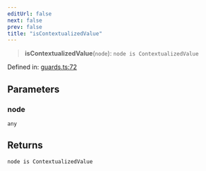 ```yaml
---
editUrl: false
next: false
prev: false
title: "isContextualizedValue"
---
```


> **isContextualizedValue**(`node`): `node is ContextualizedValue`

Defined in: [guards.ts:72](https://github.com/rcs-agents/rcs-lang/blob/3e6d0013c4b9c0c5d7cd39eb149fd10244b5ea0b/packages/ast/src/guards.ts#L72)

## Parameters

### node

`any`

## Returns

`node is ContextualizedValue`
